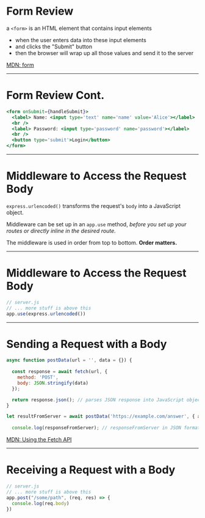 # Form Review
a `<form>` is an HTML element that contains input elements

  * when the user enters data into these input elements
  * and clicks the "Submit" button
  * then the browser will wrap up all those values and send it to the server

[MDN: form](https://developer.mozilla.org/en-US/docs/Web/HTML/Element/form)

---

# Form Review Cont.

```jsx
<form onSubmit={handleSubmit}>
  <label> Name: <input type='text' name='name' value='Alice'></label>
  <br />
  <label> Password: <input type='password' name='password'></label>
  <br />
  <button type='submit'>Login</button>
</form>
```

---


# Middleware to Access the Request Body


`express.urlencoded()` transforms the request's `body` into a JavaScript object.

Middleware can be set up in an `app.use` method, *before you set up your routes or directly inline in the desired route.*

The middleware is used in order from top to bottom. **Order matters.**

---

# Middleware to Access the Request Body

```js
// server.js
// ... more stuff is above this
app.use(express.urlencoded())
```

---

# Sending a Request with a Body

```js
async function postData(url = '', data = {}) {
  
  const response = await fetch(url, {
    method: 'POST', 
    body: JSON.stringify(data) 
  });

  return response.json(); // parses JSON response into JavaScript objects
}

let resultFromServer = await postData('https://example.com/answer', { answer: 42 })
  
  console.log(responseFromServer); // responseFromServer in JSON format

```
[MDN: Using the Fetch API](https://developer.mozilla.org/en-US/docs/Web/API/Fetch_API/Using_Fetch#supplying_request_options)

---

# Receiving a Request with a Body

```js
// server.js
// ... more stuff is above this
app.post("/some/path", (req, res) => {
  console.log(req.body)
})
```
